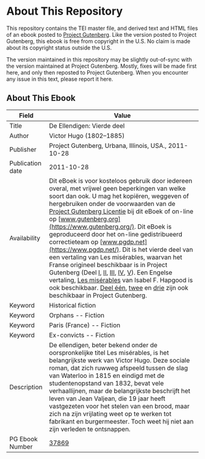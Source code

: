 # About This Repository

This repository contains the TEI master file, and derived text and HTML files of an ebook posted to [Project Gutenberg](https://www.gutenberg.org/). Like the version posted to Project Gutenberg, this ebook is free from copyright in the U.S. No claim is made about its copyright status outside the U.S.

The version maintained in this repository may be slightly out-of-sync with the version maintained at Project Gutenberg. Mostly, fixes will be made first here, and only then reposted to Project Gutenberg. When you encounter any issue in this text, please report it here.

## About This Ebook

| Field | Value |
| ----- | ----- |
| Title | De Ellendigen: Vierde deel |
| Author | Victor Hugo (1802–1885) |
| Publisher | Project Gutenberg, Urbana, Illinois, USA., 2011-10-28 |
| Publication date | 2011-10-28 |
| Availability | Dit eBoek is voor kosteloos gebruik door iedereen overal, met vrijwel geen beperkingen van welke soort dan ook. U mag het kopiëren, weggeven of hergebruiken onder de voorwaarden van de [Project Gutenberg Licentie](https://www.gutenberg.org/license) bij dit eBoek of on-line op [www.gutenberg.org](https://www.gutenberg.org/). Dit eBoek is geproduceerd door het on-line gedistribueerd correctieteam op [www.pgdp.net](https://www.pgdp.net/). Dit is het vierde deel van een vertaling van Les misérables, waarvan het Franse origineel beschikbaar is in Project Gutenberg (Deel [I](https://www.gutenberg.org/ebooks/17489), [II](https://www.gutenberg.org/ebooks/17493), [III](https://www.gutenberg.org/ebooks/17494), [IV](https://www.gutenberg.org/ebooks/17518), [V](https://www.gutenberg.org/ebooks/17519)). Een Engelse vertaling, [Les misérables](https://www.gutenberg.org/ebooks/135) van Isabel F. Hapgood is ook beschikbaar. [Deel één](https://www.gutenberg.org/ebooks/37316), [twee](https://www.gutenberg.org/ebooks/37663) en [drie](https://www.gutenberg.org/ebooks/37749) zijn ook beschikbaar in Project Gutenberg. |
| Keyword | Historical fiction |
| Keyword | Orphans -- Fiction |
| Keyword | Paris (France) -- Fiction |
| Keyword | Ex-convicts -- Fiction |
| Description | De ellendigen, beter bekend onder de oorspronkelijke titel Les misérables, is het belangrijkste werk van Victor Hugo. Deze sociale roman, dat zich ruwweg afspeeld tussen de slag van Waterloo in 1815 en eindigd met de studentenopstand van 1832, bevat vele verhaallijnen, maar de belangrijkste beschrijft het leven van Jean Valjean, die 19 jaar heeft vastgezeten voor het stelen van een brood, maar zich na zijn vrijlating weet op te werken tot fabrikant en burgermeester. Toch weet hij niet aan zijn verleden te ontsnappen. |
| PG Ebook Number | [37869](https://www.gutenberg.org/ebooks/37869) |
